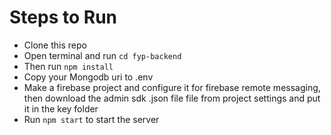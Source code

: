 # Steps to Run

- Clone this repo
- Open terminal and run `cd fyp-backend`
- Then run `npm install`
- Copy your Mongodb uri to .env
- Make a firebase project and configure it for firebase remote messaging, then download the admin sdk .json file file from project settings and put it in the key folder 
- Run `npm start` to start the server
